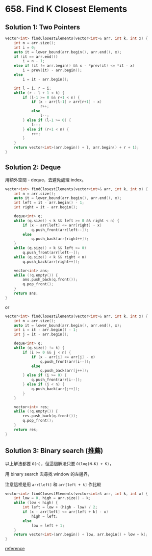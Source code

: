 # 658. Find K Closest Elements

## Solution 1: Two Pointers

```cpp
vector<int> findClosestElements(vector<int>& arr, int k, int x) {
    int n = arr.size();
    int i = 0;
    auto it = lower_bound(arr.begin(), arr.end(), x);
    if (it == arr.end())
        i = n - 1;
    else if (it != arr.begin() && x - *prev(it) <= *it - x)
        i = prev(it) - arr.begin();
    else
        i = it - arr.begin();

    int l = i, r = i;
    while (r - l + 1 < k) {
        if (l-1 >= 0 && r+1 < n) {
            if (x - arr[l-1] > arr[r+1] - x)
                r++;
            else
                l--;
        } else if (l-1 >= 0) {
            l--;
        } else if (r+1 < n) {
            r++;
        }
    }
    return vector<int>(arr.begin() + l, arr.begin() + r + 1);
}
```

## Solution 2: Deque

用額外空間 - deque，去避免處理 index。

```cpp
vector<int> findClosestElements(vector<int>& arr, int k, int x) {
    int n = arr.size();
    auto it = lower_bound(arr.begin(), arr.end(), x);
    int left = it - arr.begin() - 1;
    int right = it - arr.begin();

    deque<int> q;
    while (q.size() < k && left >= 0 && right < n) {
        if (x - arr[left] <= arr[right] - x)
            q.push_front(arr[left--]);
        else
            q.push_back(arr[right++]);
    }
    while (q.size() < k && left >= 0)
        q.push_front(arr[left--]);
    while (q.size() < k && right < n)
        q.push_back(arr[right++]);

    vector<int> ans;
    while (!q.empty()) {
        ans.push_back(q.front());
        q.pop_front();
    }
    return ans;
}
```

or

```cpp
vector<int> findClosestElements(vector<int>& arr, int k, int x) {
    int n = arr.size();
    auto it = lower_bound(arr.begin(), arr.end(), x);
    int i = it - arr.begin() - 1;
    int j = it - arr.begin();

    deque<int> q;
    while (q.size() != k) {
        if (i >= 0 && j < n) {
            if (x - arr[i] <= arr[j] - x)
                q.push_front(arr[i--]);
            else
                q.push_back(arr[j++]);
        } else if (i >= 0) {
            q.push_front(arr[i--]);
        } else if (j < n) {
            q.push_back(arr[j++]);
        }
    }

    vector<int> res;
    while (!q.empty()) {
        res.push_back(q.front());
        q.pop_front();
    }
    return res;
}
```

## Solution 3: Binary search (推薦)

以上解法都要 ```O(n)```，但這個解法只要 ```O(log(N-K) + K)```，

用 binary search 去尋找 window 的左邊界，

注意這裡是用 ```arr[left]``` 和 ```arr[left + k]``` 作比較

```cpp
vector<int> findClosestElements(vector<int>& arr, int k, int x) {
    int low = 0, high = arr.size() - k;
    while (low < high) {
        int left = low + (high - low) / 2;
        if (x - arr[left] <= arr[left + k] - x)
            high = left;
        else
            low = left + 1;
    }
    return vector<int>(arr.begin() + low, arr.begin() + low + k);
}
```

[reference](https://leetcode.com/problems/find-k-closest-elements/discuss/106426/JavaC%2B%2BPython-Binary-Search-O(log(N-K)-%2B-K))
